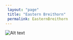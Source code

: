 ```yaml
---
 layout: "page"
 title: "Eastern Breithorn"
 permalink: EasternBreithorn
---
```




![Alt text](https://i.redd.it/oofv0d62njo31.jpg "Eastern Breithorn")
